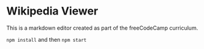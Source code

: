 # Wikipedia Viewer

This is a markdown editor created as part of the freeCodeCamp curriculum.

```npm install``` and then ```npm start```